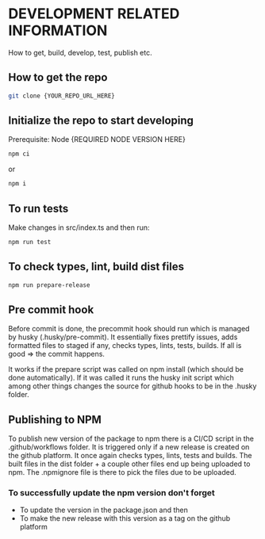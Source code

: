 # DEVELOPMENT RELATED INFORMATION

How to get, build, develop, test, publish etc.

## How to get the repo

```bash
git clone {YOUR_REPO_URL_HERE}
```

## Initialize the repo to start developing

Prerequisite: Node {REQUIRED NODE VERSION HERE}

```bash
npm ci
```

or

```bash
npm i
```

## To run tests

Make changes in src/index.ts and then run:

```bash
npm run test
```

## To check types, lint, build dist files

```bash
npm run prepare-release
```

## Pre commit hook

Before commit is done, the precommit hook should run which is managed by husky
(.husky/pre-commit). It essentially fixes prettify issues, adds formatted files
to staged if any, checks types, lints, tests, builds. If all is good => the commit
happens.

It works if the prepare script was called on npm install (which should be done automatically).
If it was called it runs the husky init script which among other things changes the
source for github hooks to be in the .husky folder.

## Publishing to NPM

To publish new version of the package to npm there is a CI/CD script in the .github/workflows
folder. It is triggered only if a new release is created on the github platform.
It once again checks types, lints, tests and builds. The built files in the dist folder + a
couple other files end up being uploaded to npm. The .npmignore file is there to pick
the files due to be uploaded.

### To successfully update the npm version don't forget

- To update the version in the package.json and then
- To make the new release with this version as a tag on the github platform
